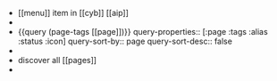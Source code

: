 - [[menu]] item in [[cyb]] [[aip]]
-
- {{query (page-tags [[page]])}}
  query-properties:: [:page :tags :alias :status :icon]
  query-sort-by:: page
  query-sort-desc:: false
-
- discover all [[pages]]
-